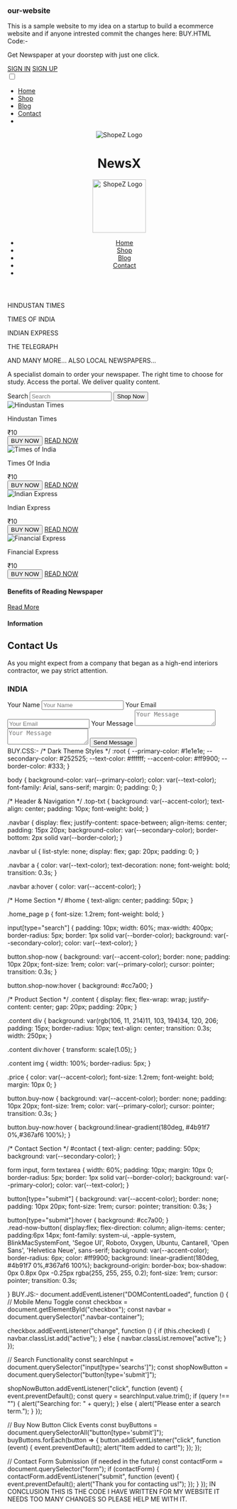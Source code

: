 ### our-website
This is a sample website to my idea on a startup to build a ecommerce website and if anyone intrested commit the changes here:
BUY.HTML Code:-
<!DOCTYPE html>
<html lang="en">
<head>
    <meta charset="UTF-8">
    <meta name="viewport" content="width=device-width, initial-scale=1.0">
    <title>NewsX</title>
    <link rel="stylesheet" href="buy.css">
    <script defer src="buy.js"></script>
</head>
<body>

<section class="top-txt">
        <div class="head container">
            <div class="head-txt">
                <p>Get Newspaper at your doorstep with just one click.</p>
            </div>
        </div>
        <div class="sign-in-up">
            <a href="#">SIGN IN</a>
            <a href="#">SIGN UP</a>
        </div>
    </section>

<nav class="navbar">
        <div class="navbar-container">
            <input type="checkbox" id="checkbox">
            <div class="hamburger-lines">
                <span class="line line1"></span>
                <span class="line line2"></span>
                <span class="line line3"></span>
            </div>
            <ul class="menu-items">
                <li><a href="/">Home</a></li>
                <li><a href="product.html">Shop</a></li>
                <li><a href="#blog">Blog</a></li>
                <li><a href="#contact">Contact</a></li>
                <li><a href="cart.html"><i class="fas fa-shopping-cart"></i></a></li>
            </ul>
        </div>
    </nav>

  <header class="bg-light">
        <div class="logo">
            <img src="logo.png" alt="ShopeZ Logo">
            <h1>NewsX</h1>
        </div>
        <div class="container">
            <nav class="navbar navbar-expand-lg navbar-light">
                <a class="navbar-brand" href="/">
                    <img src="logo.png" alt="ShopeZ Logo" width="120">
                </a>
                <ul>
                    <li class="nav-item"><a class="nav-link" href="/">Home</a></li>
                    <li class="nav-item"><a class="nav-link" href="product.html">Shop</a></li>
                    <li class="nav-item"><a class="nav-link" href="#blog">Blog</a></li>
                    <li class="nav-item"><a class="nav-link" href="#contact">Contact</a></li>
                    <li class="nav-item"><a class="nav-link" href="cart.html"><i class="fas fa-shopping-cart"></i></a></li>
                </ul>
            </nav>
        </div>
    </header>

  <section id="home">
        <div class="home_page">
            <div class="home_txt">
                <p class="collection">HINDUSTAN TIMES</p>
                <p class="collection">TIMES OF INDIA</p>
                <p class="collection">INDIAN EXPRESS</p>
                <p class="collection">THE TELEGRAPH</p>
                <p>AND MANY MORE... ALSO LOCAL NEWSPAPERS...</p>
            </div>
            <div class="home_label">
                <p>A specialist domain to order your newspaper. The right time to choose for study. Access the portal. We deliver quality content.</p>
            </div>
            <label for="search">Search</label>
            <input type="search" id="search" placeholder="Search" name="search" title="Search">
            <button class="shop-now">Shop Now <i class="fas fa-search"></i></button>
            <div class="home_social_icons">
                <a href="#"><i class="bx bxl-facebook"></i></a>
                <a href="#"><i class="bx bxl-twitter"></i></a>
                <a href="#"><i class="bx bxl-pinterest"></i></a>
                <a href="#"><i class="bx bxl-youtube"></i></a>
                <a href="#"><i class="bx bxl-instagram"></i></a>
        
  <div>
 </div>
    </section>

   <section id="seller">
            
           

   <div class="content">
                <img src="hindustan.jpg" alt="Hindustan Times">
                <p>Hindustan Times</p>
                <div class="price">₹10</div>
                <button class="buy-now">BUY NOW</button>
                <a href="#ReadNow" class="read-now-button">READ NOW</a>
            </div>

   <div class="content">
                <img src="timesofindia.jpg" alt="Times of India">
                <p>Times Of India</p>
                <div class="price">₹10</div>
                <button class="buy-now">BUY NOW</button>
                <a href="#ReadNow" class="read-now-button">READ NOW</a>
            </div>

  <div class="content">
                <img src="indianexpress.jpg" alt="Indian Express">
                <p>Indian Express</p>
                <div class="price">₹10</div>
                <button class="buy-now">BUY NOW</button>
                <a href="#ReadNow" class="read-now-button">READ NOW</a>
            </div>

  <div class="content">
                <img src="financialexpress.jpg" alt="Financial Express">
                <p>Financial Express</p>
                <div class="price">₹10</div>
                <button class="buy-now">BUY NOW</button>
                <a href="#ReadNow" class="read-now-button">READ NOW</a>
            </div>
        </div>
    </section>

  <section id="benefits">
        <h4>Benefits of Reading Newspaper</h4>
        <a href="#" target="_blank">Read More</a>
    </section>

  <section id="contact">
        <div class="form">
            <div class="form-txt">
                <h4>Information</h4>
                <h1>Contact Us</h1>
                <p>As you might expect from a company that began as a high-end interiors contractor, we pay strict attention.</p>
                <h3>INDIA</h3>
            </div>
                <label for="name">Your Name</label>
                <input type="text" id="name" placeholder="Your Name" required title="Your Name">
                <label for="email">Your Email</label>
                <input type="email" id="email" placeholder="Your Email" required title="Your Email">
                <label for="message">Your Message</label>
                <textarea id="message" placeholder="Your Message" required title="Your Message"></textarea>
                <textarea placeholder="Your Message" required></textarea>
                <button type="submit">Send Message</button>
            </form>
        </div>
    </section>

</body>
</html>
BUY.CSS:-
/* Dark Theme Styles */
:root {
    --primary-color: #1e1e1e;
    --secondary-color: #252525;
    --text-color: #ffffff;
    --accent-color: #ff9900;
    --border-color: #333;
}

body {
    background-color: var(--primary-color);
    color: var(--text-color);
    font-family: Arial, sans-serif;
    margin: 0;
    padding: 0;
}

/* Header & Navigation */
.top-txt {
    background: var(--accent-color);
    text-align: center;
    padding: 10px;
    font-weight: bold;
}

.navbar {
    display: flex;
    justify-content: space-between;
    align-items: center;
    padding: 15px 20px;
    background-color: var(--secondary-color);
    border-bottom: 2px solid var(--border-color);
}

.navbar ul {
    list-style: none;
    display: flex;
    gap: 20px;
    padding: 0;
}

.navbar a {
    color: var(--text-color);
    text-decoration: none;
    font-weight: bold;
    transition: 0.3s;
}

.navbar a:hover {
    color: var(--accent-color);
}

/* Home Section */
#home {
    text-align: center;
    padding: 50px;
}

.home_page p {
    font-size: 1.2rem;
    font-weight: bold;
}

input[type="search"] {
    padding: 10px;
    width: 60%;
    max-width: 400px;
    border-radius: 5px;
    border: 1px solid var(--border-color);
    background: var(--secondary-color);
    color: var(--text-color);
}

button.shop-now {
    background: var(--accent-color);
    border: none;
    padding: 10px 20px;
    font-size: 1rem;
    color: var(--primary-color);
    cursor: pointer;
    transition: 0.3s;
}

button.shop-now:hover {
    background: #cc7a00;
}

/* Product Section */
.content {
    display: flex;
    flex-wrap: wrap;
    justify-content: center;
    gap: 20px;
    padding: 20px;
}

.content div {
    background: var(rgb(106, 11, 214)11, 103, 194)34, 120, 206;
    padding: 15px;
    border-radius: 10px;
    text-align: center;
    transition: 0.3s;
    width: 250px;
}

.content div:hover {
    transform: scale(1.05);
}

.content img {
    width: 100%;
    border-radius: 5px;
}

.price {
    color: var(--accent-color);
    font-size: 1.2rem;
    font-weight: bold;
    margin: 10px 0;
}

button.buy-now {
    background: var(--accent-color);
    border: none;
    padding: 10px 20px;
    font-size: 1rem;
    color: var(--primary-color);
    cursor: pointer;
    transition: 0.3s;
}

button.buy-now:hover {
    background:linear-gradient(180deg, #4b91f7 0%,#367af6 100%);
}

/* Contact Section */
#contact {
    text-align: center;
    padding: 50px;
    background: var(--secondary-color);
}

form input, form textarea {
    width: 60%;
    padding: 10px;
    margin: 10px 0;
    border-radius: 5px;
    border: 1px solid var(--border-color);
    background: var(--primary-color);
    color: var(--text-color);
}

button[type="submit"] {
    background: var(--accent-color);
    border: none;
    padding: 10px 20px;
    font-size: 1rem;
    cursor: pointer;
    transition: 0.3s;
}

button[type="submit"]:hover {
    background: #cc7a00;
}   
    .read-now-button{
    display:flex;
    flex-direction: column;
    align-items: center;
    padding:6px 14px;
    font-family: system-ui, -apple-system, BlinkMacSystemFont, 'Segoe UI', Roboto, Oxygen, Ubuntu, Cantarell, 'Open Sans', 'Helvetica Neue', sans-serif;
    background: var(--accent-color);
    border-radius: 6px;
    color: #ff9900;
    background: linear-gradient(180deg, #4b91f7 0%,#367af6 100%);
    background-origin: border-box;
    box-shadow: 0px 0.8px 0px -0.25px rgba(255, 255, 255, 0.2);
    font-size: 1rem;
    cursor: pointer;
    transition: 0.3s;

}
BUY.JS:-
document.addEventListener("DOMContentLoaded", function () {
    // Mobile Menu Toggle
    const checkbox = document.getElementById("checkbox");
    const navbar = document.querySelector(".navbar-container");
    
   checkbox.addEventListener("change", function () {
        if (this.checked) {
            navbar.classList.add("active");
        } else {
            navbar.classList.remove("active");
        }
    });

  // Search Functionality
    const searchInput = document.querySelector("input[type='searchs']");
    const shopNowButton = document.querySelector("button[type='submit']");
    
  shopNowButton.addEventListener("click", function (event) {
        event.preventDefault();
        const query = searchInput.value.trim();
        if (query !== "") {
            alert("Searching for: " + query);
        } else {
            alert("Please enter a search term.");
        }
    });

  // Buy Now Button Click Events
    const buyButtons = document.querySelectorAll("button[type='submit']");
    buyButtons.forEach(button => {
        button.addEventListener("click", function (event) {
            event.preventDefault();
            alert("Item added to cart!");
        });
    });

  // Contact Form Submission (if needed in the future)
    const contactForm = document.querySelector("form");
    if (contactForm) {
        contactForm.addEventListener("submit", function (event) {
            event.preventDefault();
            alert("Thank you for contacting us!");
        });
    }
});
IN CONCLUSION THIS IS THE CODE I HAVE WRITTEN FOR MY WEBSITE IT NEEDS TOO MANY CHANGES SO PLEASE HELP ME WITH IT.



